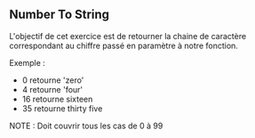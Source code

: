 ## Number To String

L'objectif de cet exercice est de retourner la chaine de caractère correspondant au chiffre passé en paramètre à notre fonction.

Exemple :
* 0 retourne 'zero'
* 4 retourne 'four'
* 16 retourne sixteen
* 35 retourne thirty five

NOTE : Doit couvrir tous les cas de 0 à 99
